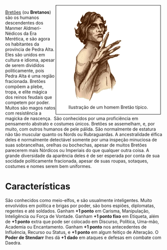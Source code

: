 <!-- TITLE: Bretão -->
<!-- SUBTITLE: Os Manmer de Pedra Alta -->

<div style="float:right; margin-right:1%;background:white;border:thin black solid;">
	<figure>
		<img src="/uploads/racas/breton.png"
			height="300"
			alt="Bretão">
		<figcaption>Ilustração de um homem Bretão típico.</figcaption>
	</figure>
</div>

[Bretões](https://pt.uesp.net/wiki/Lore:Bret%C3%A3o) (ou **Bretanos**) são os humanos descendentes dos Manmer Aldmeri-Nédicos da Era Merética, e são agora os habitantes da província de Pedra Alta. Eles são unidos em cultura e idioma, apesar de serem divididos politicamente, pois Pedra Alta é uma região fracionada. Bretões compõem a plebe, tropa, e elite mágica dos reinos feudais que competem por poder. Muitos são magos natos com resistência a magicka de nascença.  São conhecidos por uma proficiência em pensamento abstrato e costumes únicos. Bretões se assemelham, e, por muito, com outros humanos de pele pálida. São normalmente de estatura não tão muscular quanto os Nords ou Rubraguardas. A ancestralidade élfica deles é normalmente detectável somente por uma inspeção minuciosa de suas sobrancelhas, orelhas ou bochechas, apesar de muitos Bretões parecerem mais Nórdicos ou Imperiais do que qualquer outra coisa. A grande diversidade da aparência deles é de ser esperada por conta de sua socidade politicamente fracionada, apesar de suas roupas, sotaques, costumes e nomes serem bem uniformes.

# Características
São conhecidos como meio-elfos, e são usualmente inteligentes. Muito envolvidos em política e brigas por poder, são bons espiões, diplomatas, regentes e até soldados. Ganham **+1 ponto** em Carisma, Manipulação, Inteligência ou Força de Vontade. Ganham **+1 ponto fixo** em Etiqueta, além de **+1 ponto** extra que pode ser colocado em Discurso, Política, Uma-mão, Academia ou Encantamento. Ganham **+1 ponto** nos antecedentes de Influência, Recurso ou Status, e **+1 ponto** em algum feitiço de Alteração. O **Poder de Stendarr** lhes dá **+1 dado** em ataques e defesas em combate com Daedra.

